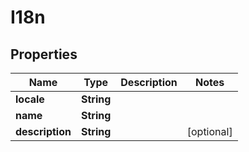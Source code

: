 
# I18n

## Properties
Name | Type | Description | Notes
------------ | ------------- | ------------- | -------------
**locale** | **String** |  | 
**name** | **String** |  | 
**description** | **String** |  |  [optional]




